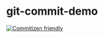 # git-commit-demo
[![Commitizen friendly](https://img.shields.io/badge/commitizen-friendly-brightgreen.svg)](http://commitizen.github.io/cz-cli/)
